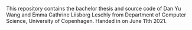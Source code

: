 This repository contains the bachelor thesis and source code of Dan Yu Wang and Emma Cathrine Liisborg Leschly from Department of Computer Science, University of Copenhagen. Handed in on June 11th 2021.
